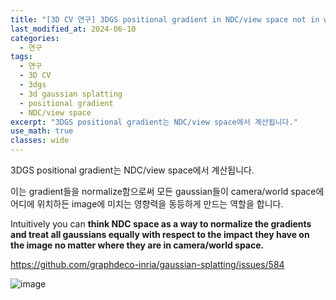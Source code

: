 ```yaml
---
title: "[3D CV 연구] 3DGS positional gradient in NDC/view space not in world space"
last_modified_at: 2024-06-10
categories:
  - 연구
tags:
  - 연구
  - 3D CV
  - 3dgs
  - 3d gaussian splatting
  - positional gradient
  - NDC/view space
excerpt: "3DGS positional gradient는 NDC/view space에서 계산됩니다."
use_math: true
classes: wide
---
```


3DGS positional gradient는 NDC/view space에서 계산됩니다. 

이는 gradient들을 normalize함으로써 모든 gaussian들이 camera/world space에 어디에 위치하든 image에 미치는 영향력을 동등하게 만드는 역할을 합니다.

Intuitively you can **think NDC space as a way to normalize the gradients and treat all gaussians equally with respect to the impact they have on the
image no matter where they are in camera/world space.**

https://github.com/graphdeco-inria/gaussian-splatting/issues/584

![image](https://github.com/sandokim/sandokim.github.io/assets/74639652/0aad0eb8-4992-4e8d-a9c6-838ede51bc0f)


